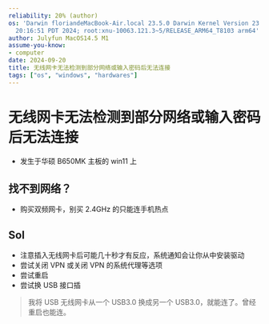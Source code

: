 ```yaml
---
reliability: 20% (author)
os: 'Darwin floriandeMacBook-Air.local 23.5.0 Darwin Kernel Version 23.5.0: Wed May  1
  20:16:51 PDT 2024; root:xnu-10063.121.3~5/RELEASE_ARM64_T8103 arm64'
author: Julyfun MacOS14.5 M1
assume-you-know:
- computer
date: 2024-09-20
title: 无线网卡无法检测到部分网络或输入密码后无法连接
tags: ["os", "windows", "hardwares"]
---
```

# 无线网卡无法检测到部分网络或输入密码后无法连接

- 发生于华硕 B650MK 主板的 win11 上

## 找不到网络？

- 购买双频网卡，别买 2.4GHz 的只能连手机热点

## Sol

- 注意插入无线网卡后可能几十秒才有反应，系统通知会让你从中安装驱动
- 尝试关闭 VPN 或关闭 VPN 的系统代理等选项
- 尝试重启
- 尝试换 USB 接口插

> 我将 USB 无线网卡从一个 USB3.0 换成另一个 USB3.0，就能连了。曾经重启也能连。

